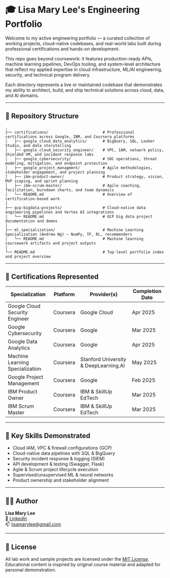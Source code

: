 # 🎓 Lisa Mary Lee's Engineering Portfolio

Welcome to my active engineering portfolio — a curated collection of working projects, cloud-native codebases, and real-world labs built during professional certifications and hands-on development.

This repo goes beyond coursework: it features production-ready APIs, machine learning pipelines, DevOps tooling, and system-level architecture that reflect my applied expertise in cloud infrastructure, ML/AI engineering, security, and technical program delivery.

Each directory represents a live or maintained codebase that demonstrates my ability to architect, build, and ship technical solutions across cloud, data, and AI domains.

---

## 📁 Repository Structure

```
.
├── certifications/                        # Professional certifications across Google, IBM, and Coursera platforms
│   ├── google_cloud_data_analytics/       # BigQuery, SQL, Looker Studio, and data storytelling
│   ├── google_cloud_security_engineer/    # VPC, IAM, network policy, Shielded VM, and incident response labs
│   ├── google_cybersecurity/              # SOC operations, threat modeling, mitigation, and endpoint protection
│   ├── google_project_managment/          # Agile methodologies, stakeholder engagement, and project planning
│   ├── ibm-product-owner/                 # Product strategy, vision, MVP scoping, and sprint planning
│   ├── ibm-scrum-master/                  # Agile coaching, facilitation, burndown charts, and team dynamics
│   └── README.md                          # Overview of certification-based work
│
├── gcp-bigdata-projects/                  # Cloud-native data engineering pipelines and Vertex AI integrations
│   └── README.md                          # GCP big data project documentation and demos
│
├── ml_specialization/                     # Machine Learning Specialization (Andrew Ng) – NumPy, TF, RL, recommenders
│   └── README.md                          # Machine learning coursework artifacts and project outputs
│
└── README.md                              # Top-level portfolio index and project overview
```
---

## 🎯 Certifications Represented

| Specialization                          | Platform         | Provider(s)                            | Completion Date |
|----------------------------------------|------------------|----------------------------------------|-----------------|
| Google Cloud Security Engineer         | Coursera         | Google Cloud                           | Apr 2025        |
| Google Cybersecurity                    | Coursera         | Google                                 | Mar 2025        |
| Google Data Analytics                   | Coursera         | Google                                 | Apr 2025        |
| Machine Learning Specialization         | Coursera         | Stanford University & DeepLearning.AI  | May 2025        |
| Google Project Management               | Coursera         | Google                                 | Feb 2025        |
| IBM Product Owner                       | Coursera         | IBM & SkillUp EdTech                   | Mar 2025        |
| IBM Scrum Master                        | Coursera         | IBM & SkillUp EdTech                   | Mar 2025        |

---

## 🧠 Key Skills Demonstrated

- Cloud IAM, VPC & firewall configurations (GCP)
- Cloud-native data pipelines with SQL & BigQuery
- Security incident response & logging (SIEM)
- API development & testing (Swagger, Flask)
- Agile & Scrum project lifecycle execution
- Supervised/unsupervised ML & neural networks
- Product ownership and stakeholder alignment

---

## 👩‍💻 Author

**Lisa Mary Lee**  
💼 [LinkedIn](https://www.linkedin.com/in/lisamarylee)  
📫 lisamarylee@gmail.com  

---

## 📜 License

All lab work and sample projects are licensed under the [MIT License](LICENSE).  
Educational content is inspired by original course material and adapted for personal demonstration.
